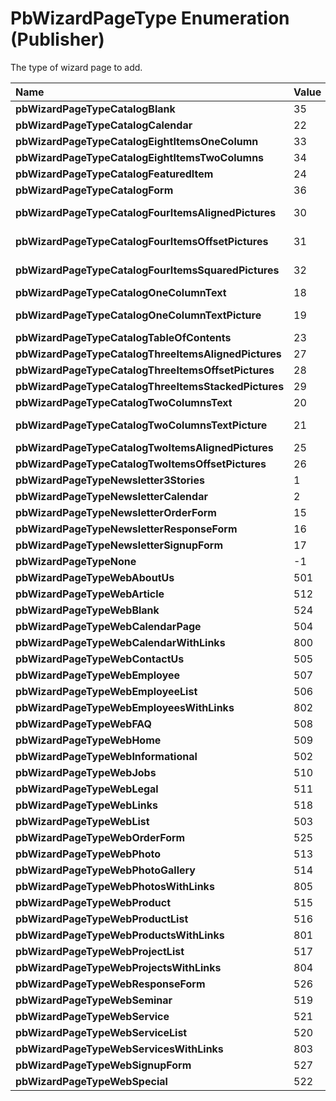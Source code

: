
# PbWizardPageType Enumeration (Publisher)

The type of wizard page to add.



|**Name**|**Value**|**Description**|
|:-----|:-----|:-----|
| **pbWizardPageTypeCatalogBlank**|35|CatalogBlank|
| **pbWizardPageTypeCatalogCalendar**|22|Calendar|
| **pbWizardPageTypeCatalogEightItemsOneColumn**|33|CatalogEightItemsOneColumn|
| **pbWizardPageTypeCatalogEightItemsTwoColumns**|34|CatalogEightItemsTwoColumns|
| **pbWizardPageTypeCatalogFeaturedItem**|24|CatalogFeaturedItem|
| **pbWizardPageTypeCatalogForm**|36|Catalog Form|
| **pbWizardPageTypeCatalogFourItemsAlignedPictures**|30|Catalog Four Items Aligned Pictures|
| **pbWizardPageTypeCatalogFourItemsOffsetPictures**|31|Catalog Four Items Offset Pictures|
| **pbWizardPageTypeCatalogFourItemsSquaredPictures**|32|Catalog Four Items Squared Pictures|
| **pbWizardPageTypeCatalogOneColumnText**|18|Catalog One Column Text|
| **pbWizardPageTypeCatalogOneColumnTextPicture**|19|Catalog One Column Text Picture|
| **pbWizardPageTypeCatalogTableOfContents**|23|Catalog Table of Contents|
| **pbWizardPageTypeCatalogThreeItemsAlignedPictures**|27|Three Items Aligned Pictures|
| **pbWizardPageTypeCatalogThreeItemsOffsetPictures**|28|Three Items Offset Pictures|
| **pbWizardPageTypeCatalogThreeItemsStackedPictures**|29|Three Items Stacked Pictures|
| **pbWizardPageTypeCatalogTwoColumnsText**|20|Catalog Two Columns Text|
| **pbWizardPageTypeCatalogTwoColumnsTextPicture**|21|Catalog Two Columns Text Picture|
| **pbWizardPageTypeCatalogTwoItemsAlignedPictures**|25|Two Items Aligned Pictures|
| **pbWizardPageTypeCatalogTwoItemsOffsetPictures**|26|Two Items Offset Pictures|
| **pbWizardPageTypeNewsletter3Stories**|1|Newsletter3 Stories|
| **pbWizardPageTypeNewsletterCalendar**|2|Newsletter Calendar|
| **pbWizardPageTypeNewsletterOrderForm**|15|Newsletter OrderForm|
| **pbWizardPageTypeNewsletterResponseForm**|16|Newsletter Response Form|
| **pbWizardPageTypeNewsletterSignupForm**|17|Newsletter Signup Form|
| **pbWizardPageTypeNone**|-1|None|
| **pbWizardPageTypeWebAboutUs**|501|Web About Us|
| **pbWizardPageTypeWebArticle**|512|Web Article|
| **pbWizardPageTypeWebBlank**|524|Web Blank|
| **pbWizardPageTypeWebCalendarPage**|504|Web Calendar Page|
| **pbWizardPageTypeWebCalendarWithLinks**|800|Web Calendar With Links|
| **pbWizardPageTypeWebContactUs**|505|Web Contact Us|
| **pbWizardPageTypeWebEmployee**|507|Web Employee|
| **pbWizardPageTypeWebEmployeeList**|506|Web Employee List|
| **pbWizardPageTypeWebEmployeesWithLinks**|802|Web Employees With Links|
| **pbWizardPageTypeWebFAQ**|508|Web FAQ|
| **pbWizardPageTypeWebHome**|509|Web Home|
| **pbWizardPageTypeWebInformational**|502|Web Informational|
| **pbWizardPageTypeWebJobs**|510|Web Jobs|
| **pbWizardPageTypeWebLegal**|511|Web Legal|
| **pbWizardPageTypeWebLinks**|518|Web Links|
| **pbWizardPageTypeWebList**|503|Web List|
| **pbWizardPageTypeWebOrderForm**|525|Web Order Form|
| **pbWizardPageTypeWebPhoto**|513|Web Photo|
| **pbWizardPageTypeWebPhotoGallery**|514|Web Photo Gallery|
| **pbWizardPageTypeWebPhotosWithLinks**|805|Web Photos With Links|
| **pbWizardPageTypeWebProduct**|515|Web Product|
| **pbWizardPageTypeWebProductList**|516|Web Product List|
| **pbWizardPageTypeWebProductsWithLinks**|801|Web Products With Links|
| **pbWizardPageTypeWebProjectList**|517|Web Project List|
| **pbWizardPageTypeWebProjectsWithLinks**|804|Web Projects With Links|
| **pbWizardPageTypeWebResponseForm**|526|Web Response Form|
| **pbWizardPageTypeWebSeminar**|519|Web Seminar|
| **pbWizardPageTypeWebService**|521|Web Service|
| **pbWizardPageTypeWebServiceList**|520|Web Service List|
| **pbWizardPageTypeWebServicesWithLinks**|803|Web Services With Links|
| **pbWizardPageTypeWebSignupForm**|527|Web Signup Form|
| **pbWizardPageTypeWebSpecial**|522|Web Special|
